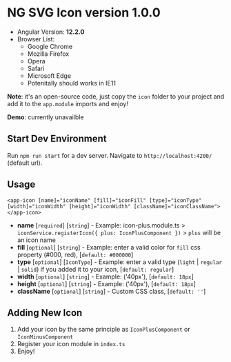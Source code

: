 # NG SVG Icon version 1.0.0

* Angular Version: **12.2.0**
* Browser List:
    * Google Chrome
    * Mozilla Firefox
    * Opera
    * Safari
    * Microsoft Edge
    * Potenitally should works in IE11

**Note**: it's an open-source code, just copy the `icon` folder to your project and add it to the `app.module` imports and enjoy!

**Demo**: currently unavailble

## Start Dev Environment

Run `npm run start` for a dev server. Navigate to `http://localhost:4200/` (default url).

## Usage

`<app-icon [name]="iconName" [fill]="iconFill" [type]="iconType" [width]="iconWidth" [height]="iconWidth" [className]="iconClassName"></app-icon>`

 - **name** [`required`] [`string`] - Example: icon-plus.module.ts > `iconService.registerIcon({ plus: IconPlusComponent })` > `plus` will be an icon name
 - **fill** [`optional`] [`string`] - Example: enter a valid color for `fill` css property (#000, red), [`default: #000000`]
 - **type** [`optional`] [`IconType`] - Example: enter a valid type (`light` | `regular` | `solid`) if you added it to your icon, [`default: regular`]
 - **width** [`optional`] [`string`] - Example: ('40px'), [`default: 18px`]
 - **height** [`optional`] [`string`] - Example: ('40px'), [`default: 18px`]
 - **className** [`optional`] [`string`] - Custom CSS class, [`default: ''`]

## Adding New Icon

1. Add your icon by the same principle as `IconPlusComponent` or `IconMinusComponent`
2. Register your icon module in `index.ts`
3. Enjoy!